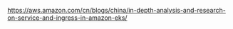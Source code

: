 https://aws.amazon.com/cn/blogs/china/in-depth-analysis-and-research-on-service-and-ingress-in-amazon-eks/